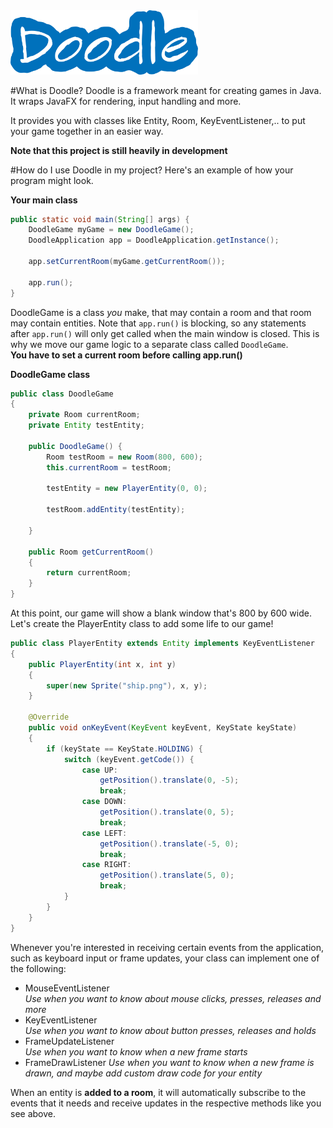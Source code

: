 <img src="logo.png" width="300">

#What is Doodle?
Doodle is a framework meant for creating games in Java. It wraps JavaFX for rendering, input handling and more.

It provides you with classes like Entity, Room, KeyEventListener,.. to put your game together in an easier way.  

**Note that this project is still heavily in development**

#How do I use Doodle in my project?
Here's an example of how your program might look.

**Your main class**
```java
public static void main(String[] args) {
    DoodleGame myGame = new DoodleGame();
    DoodleApplication app = DoodleApplication.getInstance();

    app.setCurrentRoom(myGame.getCurrentRoom());

    app.run();
}
```
DoodleGame is a class *you* make, that may contain a room and that room may contain entities.
Note that ```app.run()``` is blocking, so any statements after ```app.run()``` will only get called when the main window is closed.
This is why we move our game logic to a separate class called ```DoodleGame```.  
**You have to set a current room before calling app.run()**

**DoodleGame class**
```java
public class DoodleGame
{
    private Room currentRoom;
    private Entity testEntity;

    public DoodleGame() {
        Room testRoom = new Room(800, 600);
        this.currentRoom = testRoom;

        testEntity = new PlayerEntity(0, 0);

        testRoom.addEntity(testEntity);

    }
    
    public Room getCurrentRoom()
    {
        return currentRoom;
    }
}
```

At this point, our game will show a blank window that's 800 by 600 wide.  
Let's create the PlayerEntity class to add some life to our game!

```java
public class PlayerEntity extends Entity implements KeyEventListener
{
    public PlayerEntity(int x, int y)
    {
        super(new Sprite("ship.png"), x, y);
    }

    @Override
    public void onKeyEvent(KeyEvent keyEvent, KeyState keyState)
    {
        if (keyState == KeyState.HOLDING) {
            switch (keyEvent.getCode()) {
                case UP:
                    getPosition().translate(0, -5);
                    break;
                case DOWN:
                    getPosition().translate(0, 5);
                    break;
                case LEFT:
                    getPosition().translate(-5, 0);
                    break;
                case RIGHT:
                    getPosition().translate(5, 0);
                    break;
            }
        }
    }
}
```

Whenever you're interested in receiving certain events from the application, such as keyboard input or frame updates, your class can implement one of the following:

* MouseEventListener  
_Use when you want to know about mouse clicks, presses, releases and more_
* KeyEventListener  
_Use when you want to know about button presses, releases and holds_
* FrameUpdateListener  
_Use when you want to know when a new frame starts_
* FrameDrawListener
_Use when you want to know when a new frame is drawn, and maybe add custom draw code for your entity_

When an entity is **added to a room**, it will automatically subscribe to the events that it needs and receive updates in the respective methods like you see above.
